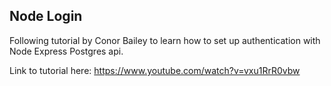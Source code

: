 ## Node Login

Following tutorial by Conor Bailey to learn how to set up authentication with Node Express Postgres api.

Link to tutorial here: https://www.youtube.com/watch?v=vxu1RrR0vbw